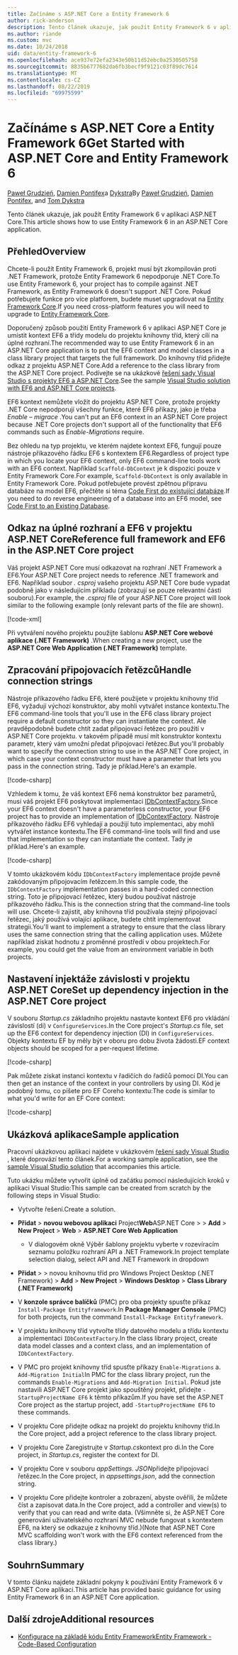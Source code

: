 ```yaml
---
title: Začínáme s ASP.NET Core a Entity Framework 6
author: rick-anderson
description: Tento článek ukazuje, jak použít Entity Framework 6 v aplikaci ASP.NET Core.
ms.author: riande
ms.custom: mvc
ms.date: 10/24/2018
uid: data/entity-framework-6
ms.openlocfilehash: ace937e72efa2343e50b11d52ebc0a2530505758
ms.sourcegitcommit: 8835b6777682da6fb3becf9f9121c03f89dc7614
ms.translationtype: MT
ms.contentlocale: cs-CZ
ms.lasthandoff: 08/22/2019
ms.locfileid: "69975599"
---
```

# <a name="get-started-with-aspnet-core-and-entity-framework-6"></a><span data-ttu-id="f4c63-103">Začínáme s ASP.NET Core a Entity Framework 6</span><span class="sxs-lookup"><span data-stu-id="f4c63-103">Get Started with ASP.NET Core and Entity Framework 6</span></span>

<span data-ttu-id="f4c63-104">[Paweł Grudzień](https://github.com/pgrudzien12), [Damien Pontifex](https://github.com/DamienPontifex)a [Dykstra](https://github.com/tdykstra)</span><span class="sxs-lookup"><span data-stu-id="f4c63-104">By [Paweł Grudzień](https://github.com/pgrudzien12), [Damien Pontifex](https://github.com/DamienPontifex), and [Tom Dykstra](https://github.com/tdykstra)</span></span>

<span data-ttu-id="f4c63-105">Tento článek ukazuje, jak použít Entity Framework 6 v aplikaci ASP.NET Core.</span><span class="sxs-lookup"><span data-stu-id="f4c63-105">This article shows how to use Entity Framework 6 in an ASP.NET Core application.</span></span>

## <a name="overview"></a><span data-ttu-id="f4c63-106">Přehled</span><span class="sxs-lookup"><span data-stu-id="f4c63-106">Overview</span></span>

<span data-ttu-id="f4c63-107">Chcete-li použít Entity Framework 6, projekt musí být zkompilován proti .NET Framework, protože Entity Framework 6 nepodporuje .NET Core.</span><span class="sxs-lookup"><span data-stu-id="f4c63-107">To use Entity Framework 6, your project has to compile against .NET Framework, as Entity Framework 6 doesn't support .NET Core.</span></span> <span data-ttu-id="f4c63-108">Pokud potřebujete funkce pro více platforem, budete muset upgradovat na [Entity Framework Core](/ef/).</span><span class="sxs-lookup"><span data-stu-id="f4c63-108">If you need cross-platform features you will need to upgrade to [Entity Framework Core](/ef/).</span></span>

<span data-ttu-id="f4c63-109">Doporučený způsob použití Entity Framework 6 v aplikaci ASP.NET Core je umístit kontext EF6 a třídy modelu do projektu knihovny tříd, který cílí na úplné rozhraní.</span><span class="sxs-lookup"><span data-stu-id="f4c63-109">The recommended way to use Entity Framework 6 in an ASP.NET Core application is to put the EF6 context and model classes in a class library project that targets the full framework.</span></span> <span data-ttu-id="f4c63-110">Do knihovny tříd přidejte odkaz z projektu ASP.NET Core.</span><span class="sxs-lookup"><span data-stu-id="f4c63-110">Add a reference to the class library from the ASP.NET Core project.</span></span> <span data-ttu-id="f4c63-111">Podívejte se na ukázkové [řešení sady Visual Studio s projekty EF6 a ASP.NET Core](https://github.com/aspnet/AspNetCore.Docs/tree/master/aspnetcore/data/entity-framework-6/sample/).</span><span class="sxs-lookup"><span data-stu-id="f4c63-111">See the sample [Visual Studio solution with EF6 and ASP.NET Core projects](https://github.com/aspnet/AspNetCore.Docs/tree/master/aspnetcore/data/entity-framework-6/sample/).</span></span>

<span data-ttu-id="f4c63-112">EF6 kontext nemůžete vložit do projektu ASP.NET Core, protože projekty .NET Core nepodporují všechny funkce, které EF6 příkazy, jako je třeba *Enable – migrace* .</span><span class="sxs-lookup"><span data-stu-id="f4c63-112">You can't put an EF6 context in an ASP.NET Core project because .NET Core projects don't support all of the functionality that EF6 commands such as *Enable-Migrations* require.</span></span>

<span data-ttu-id="f4c63-113">Bez ohledu na typ projektu, ve kterém najdete kontext EF6, fungují pouze nástroje příkazového řádku EF6 s kontextem EF6.</span><span class="sxs-lookup"><span data-stu-id="f4c63-113">Regardless of project type in which you locate your EF6 context, only EF6 command-line tools work with an EF6 context.</span></span> <span data-ttu-id="f4c63-114">Například `Scaffold-DbContext` je k dispozici pouze v Entity Framework Core.</span><span class="sxs-lookup"><span data-stu-id="f4c63-114">For example, `Scaffold-DbContext` is only available in Entity Framework Core.</span></span> <span data-ttu-id="f4c63-115">Pokud potřebujete provést zpětnou přípravu databáze na model EF6, přečtěte si téma [Code First do existující databáze](https://msdn.microsoft.com/jj200620).</span><span class="sxs-lookup"><span data-stu-id="f4c63-115">If you need to do reverse engineering of a database into an EF6 model, see [Code First to an Existing Database](https://msdn.microsoft.com/jj200620).</span></span>

## <a name="reference-full-framework-and-ef6-in-the-aspnet-core-project"></a><span data-ttu-id="f4c63-116">Odkaz na úplné rozhraní a EF6 v projektu ASP.NET Core</span><span class="sxs-lookup"><span data-stu-id="f4c63-116">Reference full framework and EF6 in the ASP.NET Core project</span></span>

<span data-ttu-id="f4c63-117">Váš projekt ASP.NET Core musí odkazovat na rozhraní .NET Framework a EF6.</span><span class="sxs-lookup"><span data-stu-id="f4c63-117">Your ASP.NET Core project needs to reference .NET framework and EF6.</span></span> <span data-ttu-id="f4c63-118">Například soubor *. csproj* vašeho projektu ASP.NET Core bude vypadat podobně jako v následujícím příkladu (zobrazují se pouze relevantní části souboru).</span><span class="sxs-lookup"><span data-stu-id="f4c63-118">For example, the *.csproj* file of your ASP.NET Core project will look similar to the following example (only relevant parts of the file are shown).</span></span>

[!code-xml[](entity-framework-6/sample/MVCCore/MVCCore.csproj?range=3-9&highlight=2)]

<span data-ttu-id="f4c63-119">Při vytváření nového projektu použijte šablonu **ASP.NET Core webové aplikace (.NET Framework)** .</span><span class="sxs-lookup"><span data-stu-id="f4c63-119">When creating a new project, use the **ASP.NET Core Web Application (.NET Framework)** template.</span></span>

## <a name="handle-connection-strings"></a><span data-ttu-id="f4c63-120">Zpracování připojovacích řetězců</span><span class="sxs-lookup"><span data-stu-id="f4c63-120">Handle connection strings</span></span>

<span data-ttu-id="f4c63-121">Nástroje příkazového řádku EF6, které použijete v projektu knihovny tříd EF6, vyžadují výchozí konstruktor, aby mohli vytvářet instance kontextu.</span><span class="sxs-lookup"><span data-stu-id="f4c63-121">The EF6 command-line tools that you'll use in the EF6 class library project require a default constructor so they can instantiate the context.</span></span> <span data-ttu-id="f4c63-122">Ale pravděpodobně budete chtít zadat připojovací řetězec pro použití v ASP.NET Core projektu. v takovém případě musí mít konstruktor kontextu parametr, který vám umožní předat připojovací řetězec.</span><span class="sxs-lookup"><span data-stu-id="f4c63-122">But you'll probably want to specify the connection string to use in the ASP.NET Core project, in which case your context constructor must have a parameter that lets you pass in the connection string.</span></span> <span data-ttu-id="f4c63-123">Tady je příklad.</span><span class="sxs-lookup"><span data-stu-id="f4c63-123">Here's an example.</span></span>

[!code-csharp[](entity-framework-6/sample/EF6/SchoolContext.cs?name=snippet_Constructor)]

<span data-ttu-id="f4c63-124">Vzhledem k tomu, že váš kontext EF6 nemá konstruktor bez parametrů, musí váš projekt EF6 poskytovat implementaci [IDbContextFactory](https://msdn.microsoft.com/library/hh506876).</span><span class="sxs-lookup"><span data-stu-id="f4c63-124">Since your EF6 context doesn't have a parameterless constructor, your EF6 project has to provide an implementation of [IDbContextFactory](https://msdn.microsoft.com/library/hh506876).</span></span> <span data-ttu-id="f4c63-125">Nástroje příkazového řádku EF6 vyhledají a použijí tuto implementaci, aby mohli vytvářet instance kontextu.</span><span class="sxs-lookup"><span data-stu-id="f4c63-125">The EF6 command-line tools will find and use that implementation so they can instantiate the context.</span></span> <span data-ttu-id="f4c63-126">Tady je příklad.</span><span class="sxs-lookup"><span data-stu-id="f4c63-126">Here's an example.</span></span>

[!code-csharp[](entity-framework-6/sample/EF6/SchoolContextFactory.cs?name=snippet_IDbContextFactory)]

<span data-ttu-id="f4c63-127">V tomto ukázkovém kódu `IDbContextFactory` implementace projde pevně zakódovaným připojovacím řetězcem.</span><span class="sxs-lookup"><span data-stu-id="f4c63-127">In this sample code, the `IDbContextFactory` implementation passes in a hard-coded connection string.</span></span> <span data-ttu-id="f4c63-128">Toto je připojovací řetězec, který budou používat nástroje příkazového řádku.</span><span class="sxs-lookup"><span data-stu-id="f4c63-128">This is the connection string that the command-line tools will use.</span></span> <span data-ttu-id="f4c63-129">Chcete-li zajistit, aby knihovna tříd používala stejný připojovací řetězec, jaký používá volající aplikace, budete chtít implementovat strategii.</span><span class="sxs-lookup"><span data-stu-id="f4c63-129">You'll want to implement a strategy to ensure that the class library uses the same connection string that the calling application uses.</span></span> <span data-ttu-id="f4c63-130">Můžete například získat hodnotu z proměnné prostředí v obou projektech.</span><span class="sxs-lookup"><span data-stu-id="f4c63-130">For example, you could get the value from an environment variable in both projects.</span></span>

## <a name="set-up-dependency-injection-in-the-aspnet-core-project"></a><span data-ttu-id="f4c63-131">Nastavení injektáže závislosti v projektu ASP.NET Core</span><span class="sxs-lookup"><span data-stu-id="f4c63-131">Set up dependency injection in the ASP.NET Core project</span></span>

<span data-ttu-id="f4c63-132">V souboru *Startup.cs* základního projektu nastavte kontext EF6 pro vkládání závislostí (di) v `ConfigureServices`.</span><span class="sxs-lookup"><span data-stu-id="f4c63-132">In the Core project's *Startup.cs* file, set up the EF6 context for dependency injection (DI) in `ConfigureServices`.</span></span> <span data-ttu-id="f4c63-133">Objekty kontextu EF by měly být v oboru pro dobu života žádosti.</span><span class="sxs-lookup"><span data-stu-id="f4c63-133">EF context objects should be scoped for a per-request lifetime.</span></span>

[!code-csharp[](entity-framework-6/sample/MVCCore/Startup.cs?name=snippet_ConfigureServices&highlight=5)]

<span data-ttu-id="f4c63-134">Pak můžete získat instanci kontextu v řadičích do řadičů pomocí DI.</span><span class="sxs-lookup"><span data-stu-id="f4c63-134">You can then get an instance of the context in your controllers by using DI.</span></span> <span data-ttu-id="f4c63-135">Kód je podobný tomu, co píšete pro EF Coreho kontextu:</span><span class="sxs-lookup"><span data-stu-id="f4c63-135">The code is similar to what you'd write for an EF Core context:</span></span>

[!code-csharp[](entity-framework-6/sample/MVCCore/Controllers/StudentsController.cs?name=snippet_ContextInController)]

## <a name="sample-application"></a><span data-ttu-id="f4c63-136">Ukázková aplikace</span><span class="sxs-lookup"><span data-stu-id="f4c63-136">Sample application</span></span>

<span data-ttu-id="f4c63-137">Pracovní ukázkovou aplikaci najdete v ukázkovém [řešení sady Visual Studio](https://github.com/aspnet/AspNetCore.Docs/tree/master/aspnetcore/data/entity-framework-6/sample/) , které doprovází tento článek.</span><span class="sxs-lookup"><span data-stu-id="f4c63-137">For a working sample application, see the [sample Visual Studio solution](https://github.com/aspnet/AspNetCore.Docs/tree/master/aspnetcore/data/entity-framework-6/sample/) that accompanies this article.</span></span>

<span data-ttu-id="f4c63-138">Tuto ukázku můžete vytvořit úplně od začátku pomocí následujících kroků v aplikaci Visual Studio:</span><span class="sxs-lookup"><span data-stu-id="f4c63-138">This sample can be created from scratch by the following steps in Visual Studio:</span></span>

* <span data-ttu-id="f4c63-139">Vytvořte řešení.</span><span class="sxs-lookup"><span data-stu-id="f4c63-139">Create a solution.</span></span>

* <span data-ttu-id="f4c63-140">**Přidat** > **novou webovou** **aplikaci** Project**Web**ASP.NET Core >  > </span><span class="sxs-lookup"><span data-stu-id="f4c63-140">**Add** > **New Project** > **Web** > **ASP.NET Core Web Application**</span></span>
  * <span data-ttu-id="f4c63-141">V dialogovém okně Výběr šablony projektu vyberte v rozevíracím seznamu položku rozhraní API a .NET Framework.</span><span class="sxs-lookup"><span data-stu-id="f4c63-141">In project template selection dialog, select API and .NET Framework in dropdown</span></span>

* <span data-ttu-id="f4c63-142">**Přidat** >  >  novou knihovnu tříd pro Windows Project Desktop (.NET Framework) > </span><span class="sxs-lookup"><span data-stu-id="f4c63-142">**Add** > **New Project** > **Windows Desktop** > **Class Library (.NET Framework)**</span></span>

* <span data-ttu-id="f4c63-143">V **konzole správce balíčků** (PMC) pro oba projekty spusťte příkaz `Install-Package Entityframework`.</span><span class="sxs-lookup"><span data-stu-id="f4c63-143">In **Package Manager Console** (PMC) for both projects, run the command `Install-Package Entityframework`.</span></span>

* <span data-ttu-id="f4c63-144">V projektu knihovny tříd vytvořte třídy datového modelu a třídu kontextu a implementaci `IDbContextFactory`.</span><span class="sxs-lookup"><span data-stu-id="f4c63-144">In the class library project, create data model classes and a context class, and an implementation of `IDbContextFactory`.</span></span>

* <span data-ttu-id="f4c63-145">V PMC pro projekt knihovny tříd spusťte příkazy `Enable-Migrations` a. `Add-Migration Initial`</span><span class="sxs-lookup"><span data-stu-id="f4c63-145">In PMC for the class library project, run the commands `Enable-Migrations` and `Add-Migration Initial`.</span></span> <span data-ttu-id="f4c63-146">Pokud jste nastavili ASP.NET Core projekt jako spouštěný projekt, přidejte `-StartupProjectName EF6` k těmto příkazům.</span><span class="sxs-lookup"><span data-stu-id="f4c63-146">If you have set the ASP.NET Core project as the startup project, add `-StartupProjectName EF6` to these commands.</span></span>

* <span data-ttu-id="f4c63-147">V projektu Core přidejte odkaz na projekt do projektu knihovny tříd.</span><span class="sxs-lookup"><span data-stu-id="f4c63-147">In the Core project, add a project reference to the class library project.</span></span>

* <span data-ttu-id="f4c63-148">V projektu Core Zaregistrujte v *Startup.cs*kontext pro di.</span><span class="sxs-lookup"><span data-stu-id="f4c63-148">In the Core project, in *Startup.cs*, register the context for DI.</span></span>

* <span data-ttu-id="f4c63-149">V projektu Core v souboru *appSettings. JSON*přidejte připojovací řetězec.</span><span class="sxs-lookup"><span data-stu-id="f4c63-149">In the Core project, in *appsettings.json*, add the connection string.</span></span>

* <span data-ttu-id="f4c63-150">V projektu Core přidejte kontroler a zobrazení, abyste ověřili, že můžete číst a zapisovat data.</span><span class="sxs-lookup"><span data-stu-id="f4c63-150">In the Core project, add a controller and view(s) to verify that you can read and write data.</span></span> <span data-ttu-id="f4c63-151">(Všimněte si, že ASP.NET Core generování uživatelského rozhraní MVC nebude fungovat s kontextem EF6, na který se odkazuje z knihovny tříd.)</span><span class="sxs-lookup"><span data-stu-id="f4c63-151">(Note that ASP.NET Core MVC scaffolding won't work with the EF6 context referenced from the class library.)</span></span>

## <a name="summary"></a><span data-ttu-id="f4c63-152">Souhrn</span><span class="sxs-lookup"><span data-stu-id="f4c63-152">Summary</span></span>

<span data-ttu-id="f4c63-153">V tomto článku najdete základní pokyny k používání Entity Framework 6 v ASP.NET Core aplikaci.</span><span class="sxs-lookup"><span data-stu-id="f4c63-153">This article has provided basic guidance for using Entity Framework 6 in an ASP.NET Core application.</span></span>

## <a name="additional-resources"></a><span data-ttu-id="f4c63-154">Další zdroje</span><span class="sxs-lookup"><span data-stu-id="f4c63-154">Additional resources</span></span>

* [<span data-ttu-id="f4c63-155">Konfigurace na základě kódu Entity Framework</span><span class="sxs-lookup"><span data-stu-id="f4c63-155">Entity Framework - Code-Based Configuration</span></span>](https://msdn.microsoft.com/data/jj680699.aspx)
